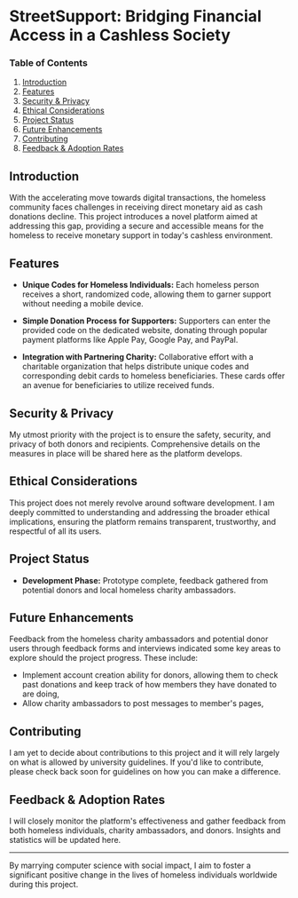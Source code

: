 # StreetSupport: Bridging Financial Access in a Cashless Society

### Table of Contents
1. [Introduction](#introduction)
2. [Features](#features)
3. [Security & Privacy](#security--privacy)
4. [Ethical Considerations](#ethical-considerations)
5. [Project Status](#project-status)
6. [Future Enhancements](#future-enhancements)
7. [Contributing](#contributing)
8. [Feedback & Adoption Rates](#feedback--adoption-rates)

## Introduction
With the accelerating move towards digital transactions, the homeless community faces challenges in receiving direct monetary aid as cash donations decline. This project introduces a novel platform aimed at addressing this gap, providing a secure and accessible means for the homeless to receive monetary support in today's cashless environment.

## Features

- **Unique Codes for Homeless Individuals:** Each homeless person receives a short, randomized code, allowing them to garner support without needing a mobile device.
  
- **Simple Donation Process for Supporters:** Supporters can enter the provided code on the dedicated website, donating through popular payment platforms like Apple Pay, Google Pay, and PayPal.

- **Integration with Partnering Charity:** Collaborative effort with a charitable organization that helps distribute unique codes and corresponding debit cards to homeless beneficiaries. These cards offer an avenue for beneficiaries to utilize received funds.

## Security & Privacy

My utmost priority with the project is to ensure the safety, security, and privacy of both donors and recipients. Comprehensive details on the measures in place will be shared here as the platform develops.

## Ethical Considerations

This project does not merely revolve around software development. I am deeply committed to understanding and addressing the broader ethical implications, ensuring the platform remains transparent, trustworthy, and respectful of all its users.

## Project Status

- **Development Phase:** Prototype complete, feedback gathered from potential donors and local homeless charity ambassadors.


## Future Enhancements

Feedback from the homeless charity ambassadors and potential donor users through feedback forms and interviews indicated some key areas to explore should the project progress. These include:
- Implement account creation ability for donors, allowing them to check past donations and keep track of how members they have donated to are doing,
- Allow charity ambassadors to post messages to member's pages,

## Contributing

I am yet to decide about contributions to this project and it will rely largely on what is allowed by university guidelines. If you'd like to contribute, please check back soon for guidelines on how you can make a difference.

## Feedback & Adoption Rates

I will closely monitor the platform's effectiveness and gather feedback from both homeless individuals, charity ambassadors, and donors. Insights and statistics will be updated here.

---

By marrying computer science with social impact, I aim to foster a significant positive change in the lives of homeless individuals worldwide during this project.
